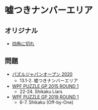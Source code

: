 # 嘘つきナンバーエリア

## オリジナル
- [四角に切れ](shikaku.md)

## 問題
- [パズルジャパンオープン 2020](../questions/jwpc2020.md)
	- 13.1-2. 嘘つきナンバーエリア
- [WPF PUZZLE GP 2015 ROUND 1](../questions/wpfpgp2015-1.md)
	- 22-24. Shikaku Liars
- [WPF PUZZLE GP 2019 ROUND 1](../questions/wpfpgp2019-1.md)
	- 6-7. Shikaku (Off-by-One)
